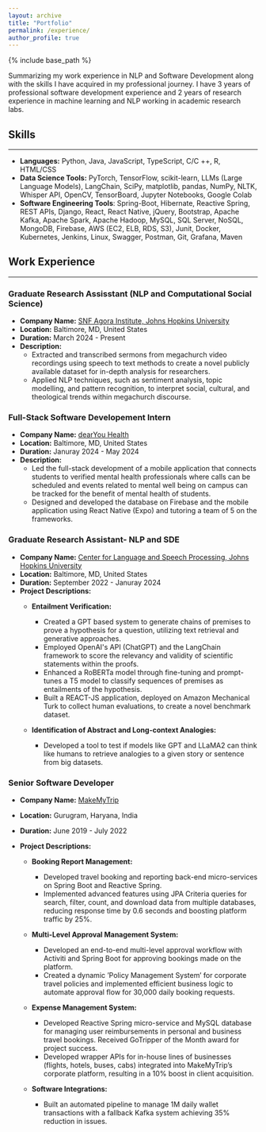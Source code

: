 ```yaml
---
layout: archive
title: "Portfolio"
permalink: /experience/
author_profile: true
---
```

{% include base_path %}

Summarizing my work experience in NLP and Software Development along with the skills I have acquired in my professional journey. I have 3 years of professional software development experience and 2 years of research experience in machine learning and NLP working in academic research labs.

## Skills

---

* **Languages:** Python, Java, JavaScript, TypeScript, C/C ++, R, HTML/CSS
* **Data Science Tools:** PyTorch, TensorFlow, scikit-learn, LLMs (Large Language Models), LangChain, SciPy, matplotlib, pandas, NumPy, NLTK, Whisper API, OpenCV, TensorBoard, Jupyter Notebooks, Google Colab
* **Software Engineering Tools**: Spring-Boot, Hibernate, Reactive Spring, REST APIs, Django, React, React Native, jQuery, Bootstrap, Apache Kafka, Apache Spark, Apache Hadoop, MySQL, SQL Server, NoSQL, MongoDB, Firebase, AWS (EC2, ELB, RDS, S3), Junit, Docker, Kubernetes, Jenkins, Linux, Swagger, Postman, Git, Grafana, Maven

## Work Experience

---

### Graduate Research Assisstant (NLP and Computational Social Science)

- **Company Name:** [SNF Agora Institute, Johns Hopkins University](https://snfagora.jhu.edu/)
- **Location:** Baltimore, MD, United States
- **Duration:** March 2024 - Present
- **Description:**
  - Extracted and transcribed sermons from megachurch video recordings using speech to text methods to create a novel publicly available dataset for in-depth analysis for researchers.
  - Applied NLP techniques, such as sentiment analysis, topic modelling, and pattern recognition, to interpret social, cultural, and theological trends within megachurch discourse.

### Full-Stack Software Developement Intern

- **Company Name:** [dearYou Health](https://www.dearyouhealth.org/)
- **Location:** Baltimore, MD, United States
- **Duration:** Januray 2024 - May 2024
- **Description:**
  - Led the full-stack development of a mobile application that connects students to verified mental health professionals where calls can be scheduled and events related to mental well being on campus can be tracked for the benefit of mental health of students.
  - Designed and developed the database on Firebase and the mobile application using React Native (Expo) and tutoring a team of 5 on the frameworks.

### Graduate Research Assistant- NLP and SDE

- **Company Name:** [Center for Language and Speech Processing, Johns Hopkins University](https://www.clsp.jhu.edu/)
- **Location:** Baltimore, MD, United States
- **Duration:** September 2022 - Januray 2024
- **Project Descriptions:**
  - **Entailment Verification:**

    - Created a GPT based system to generate chains of premises to prove a hypothesis for a question, utilizing text retrieval and generative approaches.
    - Employed OpenAI's API (ChatGPT) and the LangChain framework to score the relevancy and validity of scientific statements within the proofs.
    - Enhanced a RoBERTa model through fine-tuning and prompt-tunes a T5 model to classify sequences of premises as entailments of the hypothesis.
    - Built a REACT-JS application, deployed on Amazon Mechanical Turk to collect human evaluations, to create a novel benchmark dataset.
  - **Identification of Abstract and Long-context Analogies:**

    - Developed a tool to test if models like GPT and LLaMA2 can think like humans to retrieve analogies to a given story or sentence from big datasets.

### Senior Software Developer

- **Company Name:** [MakeMyTrip](https://www.makemytrip.com/about-us.html)
- **Location:** Gurugram, Haryana, India
- **Duration:** June 2019 - July 2022
- **Project Descriptions:**

  - **Booking Report Management:**

    - Developed travel booking and reporting back-end micro-services on Spring Boot and Reactive Spring.
    - Implemented advanced features using JPA Criteria queries for search, filter, count, and download data from multiple databases, reducing response time by 0.6 seconds and boosting platform traffic by 25%.
  - **Multi-Level Approval Management System:**

    - Developed an end-to-end multi-level approval workflow with Activiti and Spring Boot for approving bookings made on the platform.
    - Created a dynamic ’Policy Management System’ for corporate travel policies and implemented efficient business logic to automate approval flow for 30,000 daily booking requests.
  - **Expense Management System:**

    - Developed Reactive Spring micro-service and MySQL database for managing user reimbursements in personal and business travel bookings. Received GoTripper of the Month award for project success.
    - Developed wrapper APIs for in-house lines of businesses (flights, hotels, buses, cabs) integrated into MakeMyTrip’s corporate platform, resulting in a 10% boost in client acquisition.
  - **Software Integrations:**

    - Built an automated pipeline to manage 1M daily wallet transactions with a fallback Kafka system achieving 35% reduction in issues.
